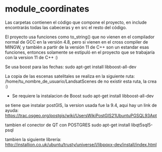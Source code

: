 # module_coordinates
Las carpetas contienen el código que compone el proyecto, en include encontrarás todas las cabeceras y en src el resto del código.

El proyecto usa funciones como to_string() que no vienen en el compilador normal de GCC en la versión 4.8, pero si vienen en el cross compiler de MINGW, y también a partir de la versión 11 de C++ son un estandar esas funciones, entonces solamente se estipuló en el proyecto que se trabajaría con la version 11 de C++ :)

Se usa boost para las fechas:
sudo apt-get install libboost-all-dev

La copia de las escenas satelitales se realiza en la siguiente ruta:
/home/tu_nombre_de_usuario/LandsatScenes
de no existir esta ruta, la crea :)

- Se requiere la instalacion de Boost 
sudo apt-get install libboost-all-dev

se tiene que instalar postGIS, la version usada fue la 9.4, aqui hay un link de ayuda:
https://trac.osgeo.org/postgis/wiki/UsersWikiPostGIS21UbuntuPGSQL93Apt

tambien el conector de QT con POSTGRES
sudo apt-get install libqt5sql5-psql

tambien la siguiente librería:
http://installion.co.uk/ubuntu/trusty/universe/l/libpqxx-dev/install/index.html


